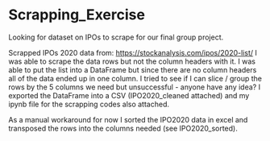 # Scrapping_Exercise

Looking for dataset on IPOs to scrape for our final group project.

Scrapped IPOs 2020 data from: https://stockanalysis.com/ipos/2020-list/
I was able to scrape the data rows but not the column headers with it.
I was able to put the list into a DataFrame but since there are no column headers all of the data ended up in one column.
I tried to see if I can slice / group the rows by the 5 columns we need but unsuccessful - anyone have any idea?
I exported the DataFrame into a CSV (IPO2020_cleaned attached) and my ipynb file for the scrapping codes also attached.

As a manual workaround for now I sorted the IPO2020 data in excel and transposed the rows into the columns needed (see IPO2020_sorted).
